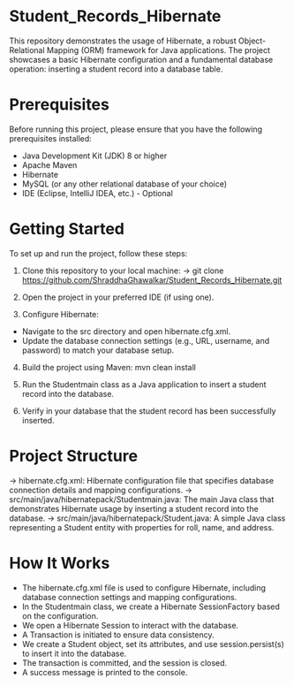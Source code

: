 # Student_Records_Hibernate

This repository demonstrates the usage of Hibernate, a robust Object-Relational Mapping (ORM) framework for Java applications. The project showcases a basic Hibernate configuration and a fundamental database operation: inserting a student record into a database table.

# Prerequisites
Before running this project, please ensure that you have the following prerequisites installed:

- Java Development Kit (JDK) 8 or higher
- Apache Maven
- Hibernate
- MySQL (or any other relational database of your choice)
- IDE (Eclipse, IntelliJ IDEA, etc.) - Optional

# Getting Started
To set up and run the project, follow these steps:

1. Clone this repository to your local machine:
-> git clone https://github.com/ShraddhaGhawalkar/Student_Records_Hibernate.git

2. Open the project in your preferred IDE (if using one).

3. Configure Hibernate:

- Navigate to the src directory and open hibernate.cfg.xml.
- Update the database connection settings (e.g., URL, username, and password) to match your database setup.
  
4. Build the project using Maven:
   mvn clean install
5. Run the Studentmain class as a Java application to insert a student record into the database.

6. Verify in your database that the student record has been successfully inserted.

# Project Structure
-> hibernate.cfg.xml: Hibernate configuration file that specifies database connection details and mapping configurations.
-> src/main/java/hibernatepack/Studentmain.java: The main Java class that demonstrates Hibernate usage by inserting a student record into the database.
-> src/main/java/hibernatepack/Student.java: A simple Java class representing a Student entity with properties for roll, name, and address.

# How It Works
- The hibernate.cfg.xml file is used to configure Hibernate, including database connection settings and mapping configurations.
- In the Studentmain class, we create a Hibernate SessionFactory based on the configuration.
- We open a Hibernate Session to interact with the database.
- A Transaction is initiated to ensure data consistency.
- We create a Student object, set its attributes, and use session.persist(s) to insert it into the database.
- The transaction is committed, and the session is closed.
- A success message is printed to the console.

